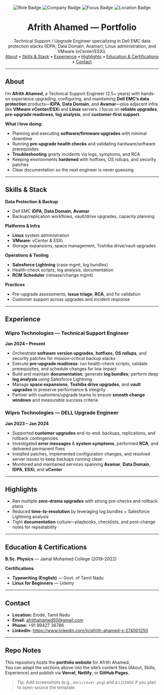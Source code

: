 <!-- PROJECT HEADER -->
<p align="center">
  <img src="https://img.shields.io/badge/Role-Technical%20Support%20Engineer-0ea5e9" alt="Role Badge">
  <img src="https://img.shields.io/badge/Company-Wipro%20Technologies-22c55e" alt="Company Badge">
  <img src="https://img.shields.io/badge/Focus-Data%20Protection%20%26%20Upgrades-f97316" alt="Focus Badge">
  <img src="https://img.shields.io/badge/Location-Tamil%20Nadu%2C%20IN-8b5cf6" alt="Location Badge">
</p>

<h1 align="center">Afrith Ahamed — Portfolio</h1>

<p align="center">
  Technical Support / Upgrade Engineer specializing in Dell EMC data protection stacks (IDPA, Data Domain, Avamar), Linux administration, and VMware (vCenter/ESXi).
  <br />
  <a href="#about">About</a> •
  <a href="#skills--stack">Skills & Stack</a> •
  <a href="#experience">Experience</a> •
  <a href="#highlights">Highlights</a> •
  <a href="#education--certifications">Education & Certifications</a> •
  <a href="#contact">Contact</a>
</p>

---

## About
I’m **Afrith Ahamed**, a Technical Support Engineer (2.5+ years) with hands-on experience upgrading, configuring, and maintaining **Dell EMC’s data protection** products—**IDPA**, **Data Domain**, and **Avamar**—plus adjacent infra like **VMware vCenter/ESXi** and **Linux** servers. I focus on **reliable upgrades**, **pre-upgrade readiness**, **log analysis**, and **customer-first support**.

**What I love doing:**
- Planning and executing **software/firmware upgrades** with minimal downtime
- Running **pre-upgrade health checks** and validating hardware/software prerequisites
- **Troubleshooting** gnarly incidents via logs, symptoms, and RCA
- Keeping environments **hardened** with hotfixes, OS rollups, and security patches
- Clear documentation so the next engineer is never guessing

---

## Skills & Stack
**Data Protection & Backup**
- Dell EMC **IDPA**, **Data Domain**, **Avamar**
- Backup/replication workflows, vault/drive upgrades, capacity planning

**Platforms & Infra**
- **Linux** system administration
- **VMware**: vCenter & ESXi
- Storage expansions, space management, Toshiba drive/vault upgrades

**Operations & Tooling**
- **Salesforce Lightning** (case mgmt, log bundles)
- Health-check scripts, log analysis, documentation
- **RCM Scheduler** (release/change mgmt)

**Practices**
- Pre-upgrade assessments, **issue triage**, **RCA**, and fix validation
- Customer support across upgrades and incident response

---

## Experience

### Wipro Technologies — Technical Support Engineer
**Jan 2024 – Present**
- Orchestrate **software version upgrades**, **hotfixes**, **OS rollups**, and security patches for mission-critical backup stacks  
- Execute **pre-upgrade readiness**: run health-check scripts, validate prerequisites, and schedule changes for low impact  
- Build and maintain **documentation**; generate **log bundles**; perform deep **log analysis** using Salesforce Lightning  
- Manage **space expansions**, **Toshiba drive upgrades**, and **vault upgrades** to preserve performance & integrity  
- Partner with customers/upgrade teams to ensure **smooth change windows** and measurable success criteria

### Wipro Technologies — DELL Upgrade Engineer
**Jan 2023 – Jan 2024**
- Supported **customer upgrades** end-to-end: backups, replications, and rollback contingencies  
- Investigated **error messages** & **system symptoms**, performed **RCA**, and delivered permanent fixes  
- Installed patches, implemented configuration changes, and resolved server issues to keep backups running clean  
- Monitored and maintained services spanning **Avamar**, **Data Domain**, **IDPA**, **ESXi**, and **vCenter**

---

## Highlights
- Ran multiple **zero-drama upgrades** with strong pre-checks and rollback plans  
- Reduced **time-to-resolution** by leveraging log bundles + Salesforce Lightning analysis  
- Tight **documentation** culture—playbooks, checklists, and post-change notes for repeatability

---

## Education & Certifications
**B.Sc. Physics** — Jamal Mohamed College (2019–2022)

**Certifications**
- **Typewriting (English)** — Govt. of Tamil Nadu  
- **Linux for Beginners** — Udemy

---

## Contact
- **Location:** Erode, Tamil Nadu  
- **Email:** <afrithahamed50@gmail.com>  
- **Phone:** +91 99427 36786  
- **LinkedIn:** <https://www.linkedin.com/in/afrith-ahamed-s-274001250>

---

## Repo Notes
This repository hosts the **portfolio website** for Afrith Ahamed.  
You can adapt the sections above into the site’s content files (About, Skills, Experience) and publish via **Vercel**, **Netlify**, or **GitHub Pages**.

> Tip: Add screenshots (e.g., `docs/cover.png`) and a `LICENSE` if you plan to open-source the template.
